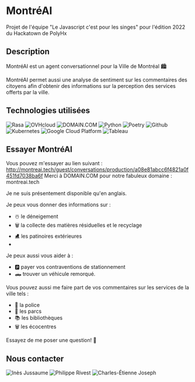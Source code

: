 # MontréAI
Projet de l'équipe "Le Javascript c'est pour les singes" pour l'édition 2022 du Hackatown de PolyHx

## Description
MontréAI est un agent conversationnel pour la Ville de Montréal 🏙️

MontréAI permet aussi une analyse de sentiment sur les commentaires des citoyens afin d'obtenir des informations sur la perception des services offerts par la ville.

## Technologies utilisées
![Rasa](https://rasa.com)
![OVHcloud](https://www.ovhcloud.com/fr-ca/)
![DOMAIN.COM](https://www.domain.com)
![Python](https://www.python.org)
![Poetry](https://python-poetry.org)
![Github](https://github.com)
![Kubernetes](https://kubernetes.io/fr/)
![Google Cloud Platform](https://cloud.google.com)
![Tableau](https://www.tableau.com)

## Essayer MontréAI
Vous pouvez m'essayer au lien suivant : http://montreai.tech/guest/conversations/production/a08e81abcc6f4821a0f451fd7038ba6f
Merci à DOMAIN.COM pour notre fabuleux domaine : montreai.tech

Je ne suis présentement disponible qu'en anglais.

Je peux vous donner des informations sur :
- ☃️ le déneigement
- 🗑️ la collecte des matières résiduelles et le recyclage
- ⛸️ les patinoires extérieures
- 
Je peux aussi vous aider à :
- 🅿️ payer vos contraventions de stationnement
- 🛻 trouver un véhicule remorqué.

Vous pouvez aussi me faire part de vos commentaires sur les services de la ville tels :
- 👮 la police
- 🌳 les parcs
- ‍📚 les bibliothèques
- 🗑 les écocentres

Essayez de me poser une question! 🙂

## Nous contacter
![Inès Jussaume](https://www.linkedin.com/in/ines-jussaume/)
![Philippe Rivest](https://www.linkedin.com/in/philippe-rivest/)
![Charles-Étienne Joseph](https://www.linkedin.com/in/charles-etienne-joseph/)
